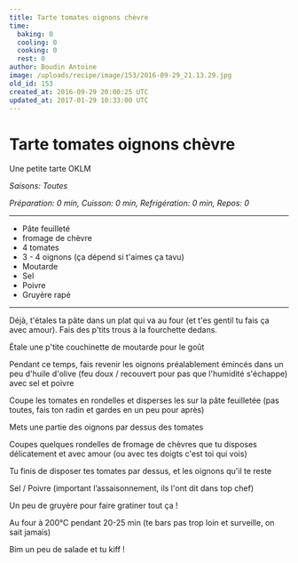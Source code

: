 ```yaml
---
title: Tarte tomates oignons chèvre
time:
  baking: 0
  cooling: 0
  cooking: 0
  rest: 0
author: Boudin Antoine
image: /uploads/recipe/image/153/2016-09-29_21.13.29.jpg
old_id: 153
created_at: 2016-09-29 20:00:25 UTC
updated_at: 2017-01-29 10:33:00 UTC
---
```


# Tarte tomates oignons chèvre

Une petite tarte OKLM

*Saisons: Toutes*

*Préparation: 0 min, Cuisson: 0 min, Refrigération: 0 min, Repos: 0*

---

- Pâte feuilleté
- fromage de chèvre
- 4 tomates 
- 3 - 4 oignons (ça dépend si t'aimes ça tavu)
- Moutarde
- Sel
- Poivre
- Gruyère rapé

---

Déjà, t'étales ta pâte dans un plat qui va au four (et t'es gentil tu fais ça avec amour). Fais des p'tits trous à la fourchette dedans.

Étale une p'tite couchinette de moutarde pour le goût 

Pendant ce temps, fais revenir les oignons préalablement émincés dans un peu d'huile d'olive (feu doux / recouvert pour pas que l'humidité s'échappe) avec sel et poivre 

Coupe les tomates en rondelles et disperses les sur la pâte feuilletée (pas toutes, fais ton radin et gardes en un peu pour après)

Mets une partie des oignons par dessus des tomates

Coupes quelques rondelles de fromage de chèvres que tu disposes délicatement et avec amour (ou avec tes doigts c'est toi qui vois)

Tu finis de disposer tes tomates par dessus, et les oignons qu'il te reste 

Sel / Poivre (important l’assaisonnement, ils l'ont dit dans top chef)

Un peu de gruyère pour faire gratiner tout ça ! 

Au four à 200°C pendant 20-25 min (te bars pas trop loin et surveille, on sait jamais)

Bim un peu de salade et tu kiff !
